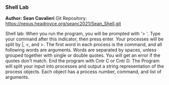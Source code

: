 ### Shell Lab
**Author: Sean Cavalieri**
Git Repository: https://nexus.headroyce.org/seanc2021/Sean_Shell.git

Shell lab: When you run the program, you will be prompted with '> '. Type your command after this indicator, then press enter. Your processes will be split by |, <, and >. The first word in each process is the command, and all following words are arguments. Words are separated by spaces, unless grouped together with single or double quotes. You will get an error if the quotes don't match. End the program with Cntr C or Cntr D. The Program will split your input into processes and output a string representation of the process objects. Each object has a process number, command, and list of arguments.
